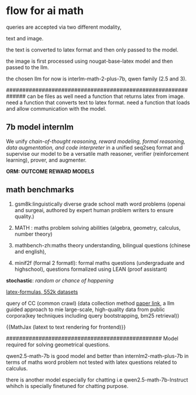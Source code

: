 # flow for ai math

queries are accepted via two different modality,

text and image.

the text is converted to latex format and then only passed to the model.

the image is first processed using nougat-base-latex model and then passed to the llm.

the chosen llm for now is interlm-math-2-plus-7b, qwen family (2.5 and 3).

############################################################## can be files as well need a function that returns latex from image. need a function that converts text to latex format. need a function that loads and allow communication with the model.

## 7b model internlm

We unify *chain-of-thought reasoning, reward modeling, formal reasoning, data augmentation, and code interpreter* in a unified seq2seq format and supervise our model to be a versatile math reasoner, verifier (reinforcement learning), prover, and augmenter.


**ORM: OUTCOME REWARD MODELS**



## math benchmarks

1. gsm8k:linguistically diverse grade school math word problems (openai and surgeai, authored by expert human problem writers to ensure quality.)

2. MATH  : maths problem solving abilities (algebra, geometry, calculus, number theory)

4. mathbench-zh:maths theory understanding, bilingual questions (chinese and english), 

5. minif2f (formal 2 formatl): formal maths questions (undergraduate and highschool), questions formalized using LEAN (proof assistant)


**stochastic**: *random or chance of happening*


[latex-formulas, 552k datasets](https://huggingface.co/datasets/OleehyO/latex-formulas)


query of CC (common crawl) (data collection method [paper link](https://arxiv.org/abs/2401.14624), a llm guided approach to mie large-scale, high-quality data from public corpora(key techniques including query bootstrapping, bm25 retrieval))


{{MathJax (latext to text rendering for frontend)}}


################################################
Model required for solving geometrical questions. 



qwen2.5-math-7b is good model and better than internlm2-math-plus-7b in terms of maths word problem not tested with latex questions related to calculus.

there is another model especially for chatting i.e  qwen2.5-math-7b-Instruct whihch is specially finetuned for chatting purpose. 



